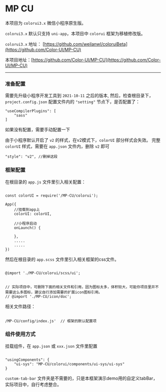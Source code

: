 # MP CU

本项目为 `colorui3.x` 微信小程序原生版。

`colorui3.x` 默认只支持 `uni-app`，本项目中 `colorui` 框架为移植修改版。

`colorui3.x` 地址： [https://github.com/weilanwl/coloruiBeta](https://github.com/Color-UI/MP-CU)

本项目地址：[https://github.com/Color-UI/MP-CU](https://github.com/Color-UI/MP-CU)

<hr/>

### 准备配置

需要先升级小程序开发工具到 `2021-10-11` 之后的版本,
然后，检查根目录下，`project.config.json` 配置文件内的 `"setting"` 节点下，是否配置了：

``` 
"useCompilerPlugins": [
    "sass"
]
```

如果没有配置，需要手动配置一下

由于小程序默认开启了 `v2` 的样式，在v2模式下，`colorUI` 部分样式会失效。
完整 `colorUI` 样式，需要在 `app.json` 文件内，删除 `v2` 即可

``` 
"style": "v2", //删掉这段
```


### 框架配置

在根目录的 `app.js` 文件里引入相关配置：

``` 

const colorUI = require('/MP-CU/colorui');

App({
    //挂载到app上
    colorUI: colorUI,
    
    //小程序启动
    onLaunch() {

    },
	.....
	.....
})

```

然后在根目录的 `app.scss` 文件里引入相关框架的css文件。

``` 

@import './MP-CU/colorui/scss/ui';


// 实际项目中，可删除下面的相关文件和引用，因为图标太多，体积较大，可能你项目里并不需要这么多图标，建议自行添加需要的扩展icon图标引用。
// @import './MP-CU/icon/doc';

```


相关文件路径：

``` 

/MP-CU/config/index.js'  // 框架的默认配置项

```


### 组件使用方式

挂载组件，在 `app.json` 或 `xxx.json` 文件里配置

``` 

"usingComponents": {
	"ui-sys": "MP-CU/colorui/components/ui-sys/ui-sys"
}

```


`custom-tab-bar` 文件夹是不需要的，只是本框架演示demo用的自定义tabBar，实际项目中，自行考虑整合。
